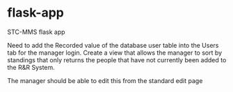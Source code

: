 # flask-app
STC-MMS flask app



Need to add the Recorded value of the database user table into the Users tab for the manager login. Create a view that allows the manager to sort by standings that only returns the people that have not currently been added to the R&R System. 

The manager should be able to edit this from the standard edit page